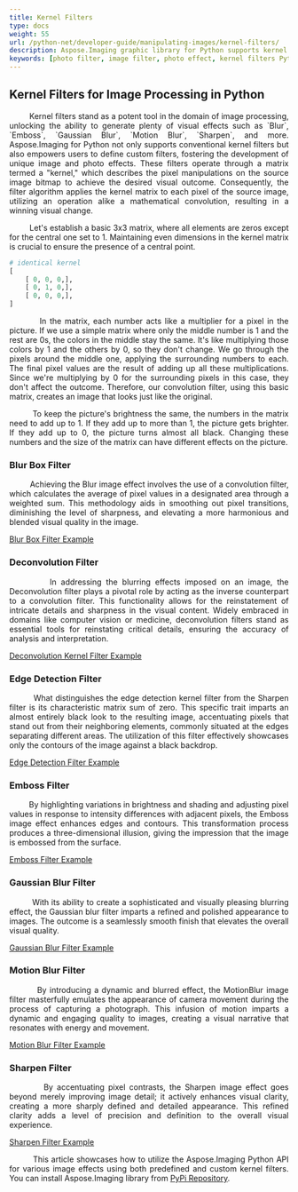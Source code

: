 ```yaml
---
title: Kernel Filters
type: docs
weight: 55
url: /python-net/developer-guide/manipulating-images/kernel-filters/
description: Aspose.Imaging graphic library for Python supports kernel filters.
keywords: [photo filter, image filter, photo effect, kernel filters Python, custom filters]
---
```


## Kernel Filters for Image Processing in Python

<p align='justify'>
&nbsp;&nbsp;&nbsp;&nbsp;&nbsp;&nbsp;&nbsp;&nbsp;
Kernel filters stand as a potent tool in the domain of image processing, unlocking the ability to generate plenty of visual effects such as `Blur`, `Emboss`, `Gaussian Blur`, `Motion Blur`, `Sharpen`, and more. Aspose.Imaging for Python not only supports conventional kernel filters but also empowers users to define custom filters, fostering the development of unique image and photo effects. These filters operate through a matrix termed a "kernel," which describes the pixel manipulations on the source image bitmap to achieve the desired visual outcome. Consequently, the filter algorithm applies the kernel matrix to each pixel of the source image, utilizing an operation alike a mathematical convolution, resulting in a winning visual change.
</p>

<p align='justify'>
&nbsp;&nbsp;&nbsp;&nbsp;&nbsp;&nbsp;&nbsp;&nbsp;
Let's establish a basic 3x3 matrix, where all elements are zeros except for the central one set to 1. Maintaining even dimensions in the kernel matrix is crucial to ensure the presence of a central point.
</p>

```python
# identical kernel 
[
    [ 0, 0, 0,],
    [ 0, 1, 0,],
    [ 0, 0, 0,],
]
```

<p align='justify'>
&nbsp;&nbsp;&nbsp;&nbsp;&nbsp;&nbsp;&nbsp;&nbsp;
In the matrix, each number acts like a multiplier for a pixel in the picture. If we use a simple matrix where only the middle number is 1 and the rest are 0s, the colors in the middle stay the same. It's like multiplying those colors by 1 and the others by 0, so they don't change. We go through the pixels around the middle one, applying the surrounding numbers to each. The final pixel values are the result of adding up all these multiplications. Since we're multiplying by 0 for the surrounding pixels in this case, they don't affect the outcome. Therefore, our convolution filter, using this basic matrix, creates an image that looks just like the original.
</p>

<p align='justify'>
&nbsp;&nbsp;&nbsp;&nbsp;&nbsp;&nbsp;&nbsp;&nbsp;
To keep the picture's brightness the same, the numbers in the matrix need to add up to 1. If they add up to more than 1, the picture gets brighter. If they add up to 0, the picture turns almost all black. Changing these numbers and the size of the matrix can have different effects on the picture.
</p>

### Blur Box Filter

<p align='justify'>
&nbsp;&nbsp;&nbsp;&nbsp;&nbsp;&nbsp;&nbsp;&nbsp;
Achieving the Blur image effect involves the use of a convolution filter, which calculates the average of pixel values in a designated area through a weighted sum. This methodology aids in smoothing out pixel transitions, diminishing the level of sharpness, and elevating a more harmonious and blended visual quality in the image.
</p>

<a href="./blur-filter/">Blur Box Filter Example</a>

### Deconvolution Filter

<p align='justify'>
&nbsp;&nbsp;&nbsp;&nbsp;&nbsp;&nbsp;&nbsp;&nbsp;
In addressing the blurring effects imposed on an image, the Deconvolution filter plays a pivotal role by acting as the inverse counterpart to a convolution filter. This functionality allows for the reinstatement of intricate details and sharpness in the visual content. Widely embraced in domains like computer vision or medicine, deconvolution filters stand as essential tools for reinstating critical details, ensuring the accuracy of analysis and interpretation.
</p>

<a href="./deconvolution-filter/">Deconvolution Kernel Filter Example</a>

### Edge Detection Filter

<p align='justify'>
&nbsp;&nbsp;&nbsp;&nbsp;&nbsp;&nbsp;&nbsp;&nbsp;
What distinguishes the edge detection kernel filter from the Sharpen filter is its characteristic matrix sum of zero. This specific trait imparts an almost entirely black look to the resulting image, accentuating pixels that stand out from their neighboring elements, commonly situated at the edges separating different areas. The utilization of this filter effectively showcases only the contours of the image against a black backdrop.
</p>

<a href="./edge-detection-filter/">Edge Detection Filter Example</a>

### Emboss Filter

<p align='justify'>
&nbsp;&nbsp;&nbsp;&nbsp;&nbsp;&nbsp;&nbsp;&nbsp;
By highlighting variations in brightness and shading and adjusting pixel values in response to intensity differences with adjacent pixels, the Emboss image effect enhances edges and contours. This transformation process produces a three-dimensional illusion, giving the impression that the image is embossed from the surface.
</p>

<a href="./emboss-filter/">Emboss Filter Example</a>

### Gaussian Blur Filter

<p align='justify'>
&nbsp;&nbsp;&nbsp;&nbsp;&nbsp;&nbsp;&nbsp;&nbsp;
With its ability to create a sophisticated and visually pleasing blurring effect, the Gaussian blur filter imparts a refined and polished appearance to images. The outcome is a seamlessly smooth finish that elevates the overall visual quality.
</p>

<a href="./gaussian-blur-filter/">Gaussian Blur Filter Example</a>

### Motion Blur Filter

<p align='justify'>
&nbsp;&nbsp;&nbsp;&nbsp;&nbsp;&nbsp;&nbsp;&nbsp;
By introducing a dynamic and blurred effect, the MotionBlur image filter masterfully emulates the appearance of camera movement during the process of capturing a photograph. This infusion of motion imparts a dynamic and engaging quality to images, creating a visual narrative that resonates with energy and movement.
</p>

<a href="./motion-blur-filter/">Motion Blur Filter Example</a>

### Sharpen Filter

<p align='justify'>
&nbsp;&nbsp;&nbsp;&nbsp;&nbsp;&nbsp;&nbsp;&nbsp;
By accentuating pixel contrasts, the Sharpen image effect goes beyond merely improving image detail; it actively enhances visual clarity, creating a more sharply defined and detailed appearance. This refined clarity adds a level of precision and definition to the overall visual experience.
</p>

<a href="./sharpen-filter/">Sharpen Filter Example</a>

<p align='justify'>
&nbsp;&nbsp;&nbsp;&nbsp;&nbsp;&nbsp;&nbsp;&nbsp;
This article showcases how to utilize the Aspose.Imaging Python API for various image effects using both predefined and custom kernel filters. You can install Aspose.Imaging library from <a href="https://pypi.org/project/aspose-imaging-python-net/">PyPi Repository</a>.
</p>
